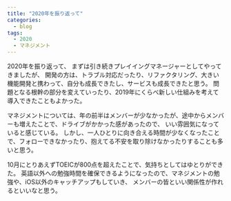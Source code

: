 ```yaml
---
title: "2020年を振り返って"
categories:
  - blog
tags:
  - 2020
  - マネジメント
---
```


2020年を振り返って、
まずは引き続きプレイイングマネージャーとしてやってきましたが、
開発の方は、トラブル対応だったり、リファクタリング、大きい機能開発と携わって、自分も成長できたし、サービスも成長できたと思う。
問題となる根幹の部分を変えていったり、2019年にくらべ新しい仕組みを考えて導入できたこともよかった。

マネジメントについては、年の前半はメンバーが少なかったが、途中からメンバーも増えたことで、ドライブがかかった感があったので、
いい雰囲気になっていると感じている。
しかし、一人ひとりに向き合える時間が少なくなったことで、フォローできなかったり、抱えてる不安を取り除けなかったりすることも多いと思う。

10月にとりあえずTOEICが800点を超えたことで、気持ちとしてはゆとりができた。
英語以外への勉強時間を確保できるようになったので、マネジメントの勉強や、iOS以外のキャッチアップもしていき、
メンバーの皆といい関係性が作れるといいなと思う。



